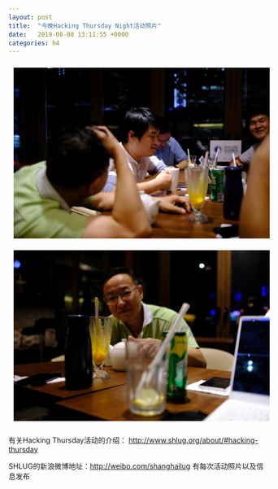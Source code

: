 ```yaml
---
layout: post
title:  "今晚Hacking Thursday Night活动照片"
date:   2019-08-08 13:11:55 +0000
categories: h4
---
```


[<img style='margin:10px;' src='https://raw.githubusercontent.com/shanghailug/res2019q3/master/j808.h4/j808_2003_3800+08.1920p.jpg'>](https://raw.githubusercontent.com/shanghailug/res2019q3/master/j808.h4/j808_2003_3800+08.JPG)
[<img style='margin:10px;' src='https://raw.githubusercontent.com/shanghailug/res2019q3/master/j808.h4/j808_2004_5000+08.1920p.jpg'>](https://raw.githubusercontent.com/shanghailug/res2019q3/master/j808.h4/j808_2004_5000+08.JPG)

有关Hacking Thursday活动的介绍：
http://www.shlug.org/about/#hacking-thursday

SHLUG的新浪微博地址：http://weibo.com/shanghailug 有每次活动照片以及信息发布



